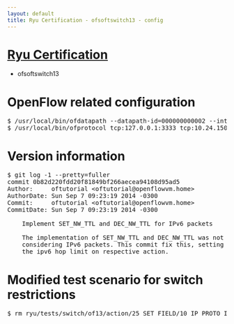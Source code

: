```yaml
---
layout: default
title: Ryu Certification - ofsoftswitch13 - config
---
```

# [Ryu Certification](http://osrg.github.io/ryu/certification.html)
* ofsoftswitch13

# OpenFlow related configuration
<pre>
$ /usr/local/bin/ofdatapath --datapath-id=000000000002 --interface=eth21,eth22,eth23 ptcp:3333
$ /usr/local/bin/ofprotocol tcp:127.0.0.1:3333 tcp:10.24.150.30:6633
</pre>

# Version information
<pre>
$ git log -1 --pretty=fuller
commit 0b82d220fdd20f81849bf266aecea94108d95ad5
Author:     oftutorial &lt;oftutorial@openflowvm.home&gt;
AuthorDate: Sun Sep 7 09:23:19 2014 -0300
Commit:     oftutorial &lt;oftutorial@openflowvm.home&gt;
CommitDate: Sun Sep 7 09:23:19 2014 -0300

    Implement SET_NW_TTL and DEC_NW_TTL for IPv6 packets
    
    The implementation of SET_NW_TTL and DEC_NW_TTL was not
    considering IPv6 packets. This commit fix this, setting and decrementing
    the ipv6 hop_limit on respective action.
</pre>

# Modified test scenario for switch restrictions
<pre>
$ rm ryu/tests/switch/of13/action/25_SET_FIELD/10_IP_PROTO_IPv6.json
</pre>
